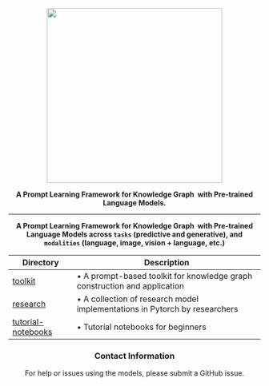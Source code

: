 <div align="center">

<img src="https://github.com/zjunlp/PromptKG/blob/main/resources/logo.svg" width="350px">

**A Prompt Learning Framework for Knowledge Graph  with Pre-trained Language Models.**

------

**A Prompt Learning Framework for Knowledge Graph  with Pre-trained Language Models  across ```tasks``` (predictive and generative), and ```modalities``` (language, image, vision + language, etc.)**

| Directory | Description |
|-----------|-------------|
| [toolkit](toolkit) | • A prompt-based toolkit for knowledge graph construction and application |
| [research](research) | • A collection of research model implementations in Pytorch by researchers |
| [tutorial-notebooks](tutorial-notebooks) | • Tutorial notebooks for beginners |




### Contact Information

For help or issues using the models, please submit a GitHub issue.
